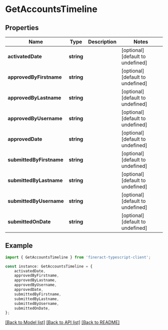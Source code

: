 # GetAccountsTimeline


## Properties

Name | Type | Description | Notes
------------ | ------------- | ------------- | -------------
**activatedDate** | **string** |  | [optional] [default to undefined]
**approvedByFirstname** | **string** |  | [optional] [default to undefined]
**approvedByLastname** | **string** |  | [optional] [default to undefined]
**approvedByUsername** | **string** |  | [optional] [default to undefined]
**approvedDate** | **string** |  | [optional] [default to undefined]
**submittedByFirstname** | **string** |  | [optional] [default to undefined]
**submittedByLastname** | **string** |  | [optional] [default to undefined]
**submittedByUsername** | **string** |  | [optional] [default to undefined]
**submittedOnDate** | **string** |  | [optional] [default to undefined]

## Example

```typescript
import { GetAccountsTimeline } from 'fineract-typescript-client';

const instance: GetAccountsTimeline = {
    activatedDate,
    approvedByFirstname,
    approvedByLastname,
    approvedByUsername,
    approvedDate,
    submittedByFirstname,
    submittedByLastname,
    submittedByUsername,
    submittedOnDate,
};
```

[[Back to Model list]](../README.md#documentation-for-models) [[Back to API list]](../README.md#documentation-for-api-endpoints) [[Back to README]](../README.md)
